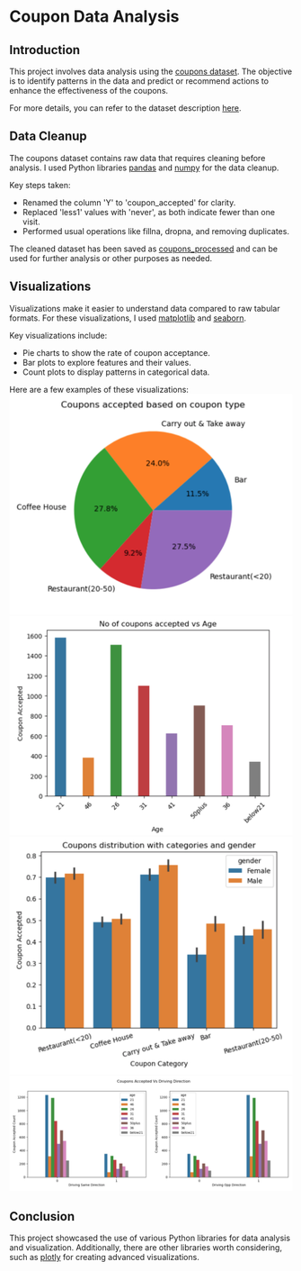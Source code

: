 # Coupon Data Analysis

## Introduction

   This project involves data analysis using the [coupons dataset](data/coupons.csv). The objective is to identify patterns in the data and predict or recommend actions to enhance the effectiveness of the coupons.

For more details, you can refer to the dataset description [here](https://archive.ics.uci.edu/dataset/603/in+vehicle+coupon+recommendation).

## Data Cleanup

   The coupons dataset contains raw data that requires cleaning before analysis. I used Python libraries [pandas](https://pandas.pydata.org) and [numpy](https://numpy.org) for the data cleanup.

Key steps taken:
- Renamed the column 'Y' to 'coupon_accepted' for clarity.
- Replaced 'less1' values with 'never', as both indicate fewer than one visit.
- Performed usual operations like fillna, dropna, and removing duplicates.

The cleaned dataset has been saved as [coupons_processed](data/coupons_processed.csv) and can be used for further analysis or other purposes as needed.

## Visualizations

 Visualizations make it easier to understand data compared to raw tabular formats. For these visualizations, I used [matplotlib](https://matplotlib.org) and [seaborn](https://seaborn.pydata.org).

Key visualizations include:
- Pie charts to show the rate of coupon acceptance.
- Bar plots to explore features and their values.
- Count plots to display patterns in categorical data.

Here are a few examples of these visualizations:
![Accepted Coupons](images/accepted_coupon.png)
![Accepted Age](images/accepted_age.png)
![Accepted Gender](images/accepted_gender.png)
![Driving](images/driving.png)   
  
## Conclusion

   This project showcased the use of various Python libraries for data analysis and visualization. Additionally, there are other libraries worth considering, such as [plotly](https://plotly.com/python/) for creating advanced visualizations.